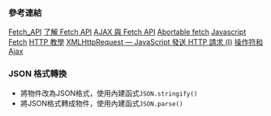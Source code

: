 ### 參考連結
[Fetch_API](https://developer.mozilla.org/zh-TW/docs/Web/API/Fetch_API)
[了解 Fetch API](https://aotu.io/notes/2017/04/10/fetch-API/)
[AJAX 與 Fetch API](https://eyesofkids.gitbooks.io/javascript-start-from-es6/content/part4/ajax_fetch.html)
[Abortable fetch](https://developers.google.com/web/updates/2017/09/abortable-fetch)
[Javascript Fetch](https://learn.co/lessons/javascript-fetch)
[HTTP 教學](https://notfalse.net/http-series)
[XMLHttpRequest — JavaScript 發送 HTTP 請求 (I)](https://notfalse.net/29/xmlhttprequest)
[操作符和 Ajax](https://rxjs-cn.github.io/RxJS-Ultimate-CN/content/operators-and-ajax.html)

### JSON 格式轉換
* 將物件改為JSON格式，使用內建函式`JSON.stringify()`
* 將JSON格式轉成物件，使用內建函式`JSON.parse()`